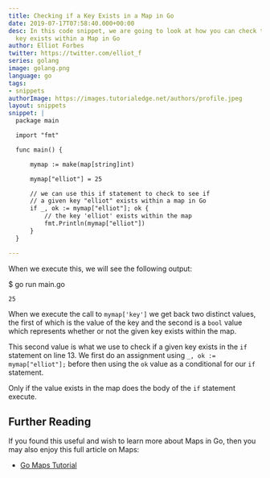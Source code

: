 ```yaml
---
title: Checking if a Key Exists in a Map in Go
date: 2019-07-17T07:58:40.000+00:00
desc: In this code snippet, we are going to look at how you can check to see if a
  key exists within a Map in Go
author: Elliot Forbes
twitter: https://twitter.com/elliot_f
series: golang
image: golang.png
language: go
tags:
- snippets
authorImage: https://images.tutorialedge.net/authors/profile.jpeg
layout: snippets
snippet: |
  package main

  import "fmt"

  func main() {

      mymap := make(map[string]int)

      mymap["elliot"] = 25

      // we can use this if statement to check to see if 
      // a given key "elliot" exists within a map in Go
      if _, ok := mymap["elliot"]; ok {
          // the key 'elliot' exists within the map
          fmt.Println(mymap["elliot"])
      }
  }

---
```



When we execute this, we will see the following output:

<div class="filename"> $ go run main.go </div>

```output
25
```

When we execute the call to `mymap['key']` we get back two distinct values, the first of which is the value of the key and the second is a `bool` value which represents whether or not the given key exists within the map. 

This second value is what we use to check if a given key exists in the `if` statement on line 13. We first do an assignment using `_, ok := mymap["elliot"];` before then using the `ok` value as a conditional for our `if` statement. 

Only if the value exists in the map does the body of the `if` statement execute.

## Further Reading

If you found this useful and wish to learn more about Maps in Go, then you may also enjoy this full article on Maps:

* [Go Maps Tutorial](/golang/go-maps-tutorial/)